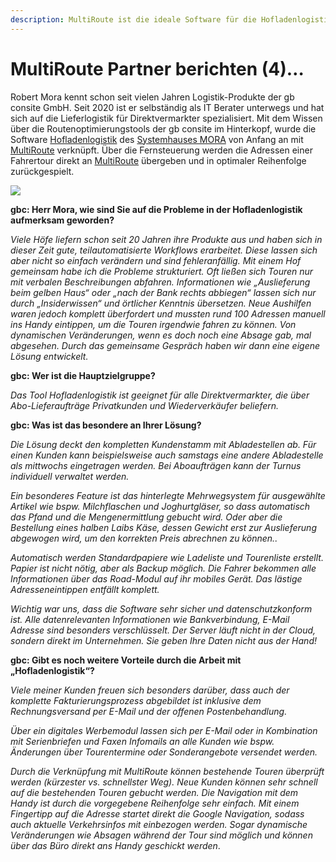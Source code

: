 ```yaml
---
description: MultiRoute ist die ideale Software für die Hofladenlogistik.
---
```


MultiRoute Partner berichten (4)…
=================================

Robert Mora kennt schon seit vielen Jahren Logistik-Produkte der gb consite GmbH. Seit 2020 ist er selbständig als IT Berater unterwegs und hat sich auf die Lieferlogistik für Direktvermarkter spezialisiert. Mit dem Wissen über die Routenoptimierungstools der gb consite im Hinterkopf, wurde die Software [Hofladenlogistik](http://www.farmerit.de) des [Systemhauses MORA](https://systemhaus-mora.de/) von Anfang an mit [MultiRoute](http://www.multiroute.de) verknüpft. Über die Fernsteuerung werden die Adressen einer Fahrertour direkt an [MultiRoute](http://www.multiroute.de) übergeben und in optimaler Reihenfolge zurückgespielt.

![](https://gbconsite.de/wp-content/uploads/2020/11/Hofladenlogistik.png)

**gbc: Herr Mora, wie sind Sie auf die Probleme in der Hofladenlogistik aufmerksam geworden?**

_Viele Höfe liefern schon seit 20 Jahren ihre Produkte aus und haben sich in dieser Zeit gute, teilautomatisierte Workflows erarbeitet. Diese lassen sich aber nicht so einfach verändern und sind fehleranfällig. Mit einem Hof gemeinsam habe ich die Probleme strukturiert. Oft ließen sich Touren nur mit verbalen Beschreibungen abfahren. Informationen wie „Auslieferung beim gelben Haus“ oder „nach der Bank rechts abbiegen“ lassen sich nur durch „Insiderwissen“ und örtlicher Kenntnis übersetzen. Neue Aushilfen waren jedoch komplett überfordert und mussten rund 100 Adressen manuell ins Handy eintippen, um die Touren irgendwie fahren zu können. Von dynamischen Veränderungen, wenn es doch noch eine Absage gab, mal abgesehen. Durch das gemeinsame Gespräch haben wir dann eine eigene Lösung entwickelt._

**gbc: Wer ist die Hauptzielgruppe?**

_Das Tool Hofladenlogistik ist geeignet für alle Direktvermarkter, die über Abo-Lieferaufträge Privatkunden und Wiederverkäufer beliefern._

**gbc: Was ist das besondere an Ihrer Lösung?**

_Die Lösung deckt den kompletten Kundenstamm mit Abladestellen ab. Für einen Kunden kann beispielsweise auch samstags eine andere Abladestelle als mittwochs eingetragen werden. Bei Aboaufträgen kann der Turnus individuell verwaltet werden._

_Ein besonderes Feature ist das hinterlegte Mehrwegsystem für ausgewählte Artikel wie bspw. Milchflaschen und Joghurtgläser, so dass automatisch das Pfand und die Mengenermittlung gebucht wird. Oder aber die Bestellung eines halben Laibs Käse, dessen Gewicht erst zur Auslieferung abgewogen wird, um den korrekten Preis abrechnen zu können.._

_Automatisch werden Standardpapiere wie Ladeliste und Tourenliste erstellt. Papier ist nicht nötig, aber als Backup möglich. Die Fahrer bekommen alle Informationen über das Road-Modul auf ihr mobiles Gerät. Das lästige Adresseneintippen entfällt komplett._

_Wichtig war uns, dass die Software sehr sicher und datenschutzkonform ist. Alle datenrelevanten Informationen wie Bankverbindung, E-Mail Adresse sind besonders verschlüsselt. Der Server läuft nicht in der Cloud, sondern direkt im Unternehmen. Sie geben Ihre Daten nicht aus der Hand!_

**gbc: Gibt es noch weitere Vorteile durch die Arbeit mit „Hofladenlogistik“?**

_Viele meiner Kunden freuen sich besonders darüber, dass auch der komplette Fakturierungsprozess abgebildet ist inklusive dem Rechnungsversand per E-Mail und der offenen Postenbehandlung._

_Über ein digitales Werbemodul lassen sich per E-Mail oder in Kombination mit Serienbriefen und Faxen Infomails an alle Kunden wie bspw. Änderungen über Tourentermine oder Sonderangebote versendet werden._

_Durch die Verknüpfung mit MultiRoute können bestehende Touren überprüft werden (kürzester vs. schnellster Weg). Neue Kunden können sehr schnell auf die bestehenden Touren gebucht werden. Die Navigation mit dem Handy ist durch die vorgegebene Reihenfolge sehr einfach. Mit einem Fingertipp auf die Adresse startet direkt die Google Navigation, sodass auch aktuelle Verkehrsinfos mit einbezogen werden. Sogar dynamische Veränderungen wie Absagen während der Tour sind möglich und können über das Büro direkt ans Handy geschickt werden_.
